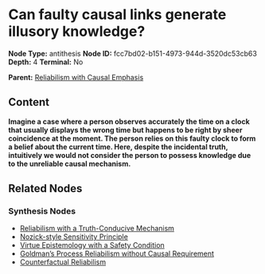 # Can faulty causal links generate illusory knowledge?

**Node Type:** antithesis
**Node ID:** fcc7bd02-b151-4973-944d-3520dc53cb63
**Depth:** 4
**Terminal:** No

**Parent:** [Reliabilism with Causal Emphasis](reliabilism-with-causal-emphasis-synthesis-2e8e680e-daa7-4881-b2d6-438d1abf1e46.md)

## Content

**Imagine a case where a person observes accurately the time on a clock that usually displays the wrong time but happens to be right by sheer coincidence at the moment. The person relies on this faulty clock to form a belief about the current time. Here, despite the incidental truth, intuitively we would not consider the person to possess knowledge due to the unreliable causal mechanism.**

## Related Nodes

### Synthesis Nodes

- [Reliabilism with a Truth-Conducive Mechanism](reliabilism-with-a-truth-conducive-mechanism-synthesis-b3698d00-9e96-4b78-bccc-b787d5316c92.md)
- [Nozick-style Sensitivity Principle](nozick-style-sensitivity-principle-synthesis-69e29c21-8034-4465-b009-3a4856d03012.md)
- [Virtue Epistemology with a Safety Condition](virtue-epistemology-with-a-safety-condition-synthesis-aa18693f-d302-4e5c-8b22-c19a6a9ea5cc.md)
- [Goldman’s Process Reliabilism without Causal Requirement](goldmans-process-reliabilism-without-causal-requirement-synthesis-21474096-1a01-4a10-9662-5fef9aaefb9e.md)
- [Counterfactual Reliabilism](counterfactual-reliabilism-synthesis-d73a5118-8fc4-47d3-adae-46e1cd786550.md)

